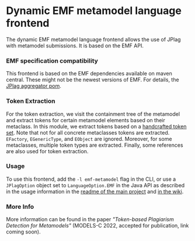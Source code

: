 # Dynamic EMF metamodel language frontend
The dynamic EMF metamodel language frontend allows the use of JPlag with metamodel submissions.
It is based on the EMF API.

### EMF specification compatibility
This frontend is based on the EMF dependencies available on maven central. These might not be the newest versions of EMF. For details, the [JPlag aggregator pom](https://github.com/jplag/JPlag/blob/263e85e544152cc8b0caa3399127debb7a458746/pom.xml#L84-L86).

### Token Extraction
For the token extraction, we visit the containment tree of the metamodel and extract tokens for certain metamodel elements based on their metaclass. In this module, we extract tokens based on a [handcrafted token set](https://github.com/jplag/JPlag/blob/263e85e544152cc8b0caa3399127debb7a458746/jplag.frontend.emf-metamodel/src/main/java/de/jplag/emf/MetamodelTokenConstants.java). Note that not for all concrete metaclasses tokens are extracted. `EFactory`, `EGenericType`, and `EObject` are ignored. Moreover, for some metaclasses, multiple token types are extracted. Finally, some references are also used for token extraction.
 

### Usage
To use this frontend, add the `-l emf-metamodel` flag in the CLI, or use a `JPlagOption` object set to `LanguageOption.EMF` in the Java API as described in the usage information in the [readme of the main project](https://github.com/jplag/JPlag#usage) and [in the wiki](https://github.com/jplag/JPlag/wiki/1.-How-to-Use-JPlag).

### More Info
More information can be found in the paper *"Token-based Plagiarism Detection for Metamodels"* (MODELS-C 2022, accepted for publication, link coming soon). 